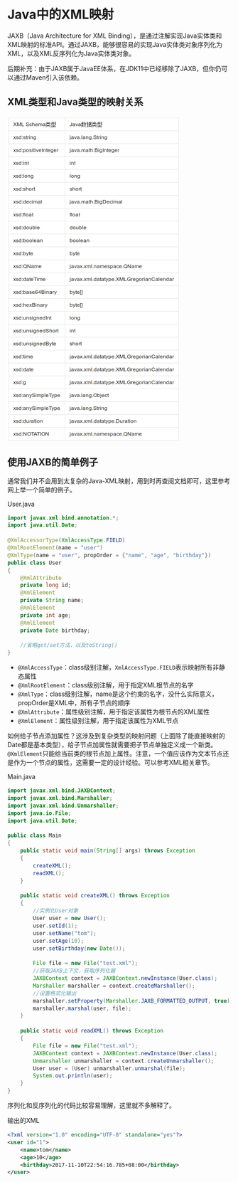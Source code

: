 # Java中的XML映射

JAXB（Java Architecture for XML Binding），是通过注解实现Java实体类和XML映射的标准API。通过JAXB，能够很容易的实现Java实体类对象序列化为XML，以及XML反序列化为Java实体类对象。

后期补充：由于JAXB属于JavaEE体系，在JDK11中已经移除了JAXB，但你仍可以通过Maven引入该依赖。

## XML类型和Java类型的映射关系

![](res/1.png)

## 使用JAXB的简单例子

通常我们并不会用到太复杂的Java-XML映射，用到时再查阅文档即可，这里参考网上举一个简单的例子。

User.java
```java
import javax.xml.bind.annotation.*;
import java.util.Date;

@XmlAccessorType(XmlAccessType.FIELD)
@XmlRootElement(name = "user")
@XmlType(name = "user", propOrder = {"name", "age", "birthday"})
public class User
{
	@XmlAttribute
	private long id;
	@XmlElement
	private String name;
	@XmlElement
	private int age;
	@XmlElement
	private Date birthday;

	//省略get/set方法，以及toString()
}

```

* `@XmlAccessType`：class级别注解，`XmlAccessType.FIELD`表示映射所有非静态属性
* `@XmlRootElement`：class级别注解，用于指定XML根节点的名字
* `@XmlType`：class级别注解，name是这个约束的名字，没什么实际意义，propOrder是XML中，所有子节点的顺序
* `@XmlAttribute`：属性级别注解，用于指定该属性为根节点的XML属性
* `@XmlElement`：属性级别注解，用于指定该属性为XML节点

如何给子节点添加属性？这涉及到复杂类型的映射问题（上面除了能直接映射的Date都是基本类型），给子节点加属性就需要把子节点单独定义成一个新类。`@XmlElement`只能给当前类的根节点加上属性。注意，一个值应该作为文本节点还是作为一个节点的属性，这需要一定的设计经验。可以参考XML相关章节。

Main.java
```java
import javax.xml.bind.JAXBContext;
import javax.xml.bind.Marshaller;
import javax.xml.bind.Unmarshaller;
import java.io.File;
import java.util.Date;

public class Main
{
	public static void main(String[] args) throws Exception
	{
		createXML();
		readXML();
	}

	public static void createXML() throws Exception
	{
		//实例化User对象
		User user = new User();
		user.setId(1);
		user.setName("tom");
		user.setAge(10);
		user.setBirthday(new Date());

		File file = new File("test.xml");
		//获取JAXB上下文，获取序列化器
		JAXBContext context = JAXBContext.newInstance(User.class);
		Marshaller marshaller = context.createMarshaller();
		//设置格式化输出
		marshaller.setProperty(Marshaller.JAXB_FORMATTED_OUTPUT, true);
		marshaller.marshal(user, file);
	}

	public static void readXML() throws Exception
	{
		File file = new File("test.xml");
		JAXBContext context = JAXBContext.newInstance(User.class);
		Unmarshaller unmarshaller = context.createUnmarshaller();
		User user = (User) unmarshaller.unmarshal(file);
		System.out.println(user);
	}
}
```

序列化和反序列化的代码比较容易理解，这里就不多解释了。

输出的XML
```xml
<?xml version="1.0" encoding="UTF-8" standalone="yes"?>
<user id="1">
    <name>tom</name>
    <age>10</age>
    <birthday>2017-11-10T22:54:16.785+08:00</birthday>
</user>
```
